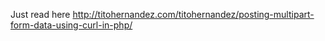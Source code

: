 Just read here http://titohernandez.com/titohernandez/posting-multipart-form-data-using-curl-in-php/
